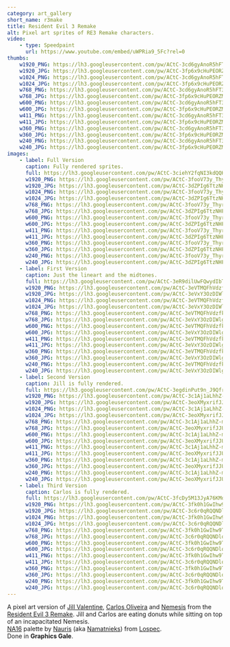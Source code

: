 ```yaml
---
category: art_gallery
short_name: r3make
title: Resident Evil 3 Remake
alt: Pixel art sprites of RE3 Remake characters.
video:
    - type: Speedpaint
      url: https://www.youtube.com/embed/uWPRia9_5Fc?rel=0
thumbs:
    w1920_PNG: https://lh3.googleusercontent.com/pw/ACtC-3cd6gyAnoR5hFT3lalimpFw80F5ZCImgRccby0ix1o0uLsrZFqWuJ3waGU-UXmw4i_5wyYODysy0DFRZFh4DioscTrOhIg1PzEskG8ewvea6yHKP0AO7CchtneN5XkyITuf8TFFDc_TOtqx3-0iaES5=w355
    w1920_JPG: https://lh3.googleusercontent.com/pw/ACtC-3fp6x9cHuPEORZMI5CsI2uXRAczKjIO_hpmvRql9Y67ZDqJfCLxN6tC_R5y9dfA-JFF8X4GOXNE7Igs2bEDHMrDXfQbfUGSaZNQ8WlNVj6VoC4nbF84imhjRzmyF2MtINmNHM-MAjYgkrTuVdQVufDg=w355
    w1024_PNG: https://lh3.googleusercontent.com/pw/ACtC-3cd6gyAnoR5hFT3lalimpFw80F5ZCImgRccby0ix1o0uLsrZFqWuJ3waGU-UXmw4i_5wyYODysy0DFRZFh4DioscTrOhIg1PzEskG8ewvea6yHKP0AO7CchtneN5XkyITuf8TFFDc_TOtqx3-0iaES5=w284
    w1024_JPG: https://lh3.googleusercontent.com/pw/ACtC-3fp6x9cHuPEORZMI5CsI2uXRAczKjIO_hpmvRql9Y67ZDqJfCLxN6tC_R5y9dfA-JFF8X4GOXNE7Igs2bEDHMrDXfQbfUGSaZNQ8WlNVj6VoC4nbF84imhjRzmyF2MtINmNHM-MAjYgkrTuVdQVufDg=w284
    w768_PNG: https://lh3.googleusercontent.com/pw/ACtC-3cd6gyAnoR5hFT3lalimpFw80F5ZCImgRccby0ix1o0uLsrZFqWuJ3waGU-UXmw4i_5wyYODysy0DFRZFh4DioscTrOhIg1PzEskG8ewvea6yHKP0AO7CchtneN5XkyITuf8TFFDc_TOtqx3-0iaES5=w213
    w768_JPG: https://lh3.googleusercontent.com/pw/ACtC-3fp6x9cHuPEORZMI5CsI2uXRAczKjIO_hpmvRql9Y67ZDqJfCLxN6tC_R5y9dfA-JFF8X4GOXNE7Igs2bEDHMrDXfQbfUGSaZNQ8WlNVj6VoC4nbF84imhjRzmyF2MtINmNHM-MAjYgkrTuVdQVufDg=w213
    w600_PNG: https://lh3.googleusercontent.com/pw/ACtC-3cd6gyAnoR5hFT3lalimpFw80F5ZCImgRccby0ix1o0uLsrZFqWuJ3waGU-UXmw4i_5wyYODysy0DFRZFh4DioscTrOhIg1PzEskG8ewvea6yHKP0AO7CchtneN5XkyITuf8TFFDc_TOtqx3-0iaES5=w166
    w600_JPG: https://lh3.googleusercontent.com/pw/ACtC-3fp6x9cHuPEORZMI5CsI2uXRAczKjIO_hpmvRql9Y67ZDqJfCLxN6tC_R5y9dfA-JFF8X4GOXNE7Igs2bEDHMrDXfQbfUGSaZNQ8WlNVj6VoC4nbF84imhjRzmyF2MtINmNHM-MAjYgkrTuVdQVufDg=w166
    w411_PNG: https://lh3.googleusercontent.com/pw/ACtC-3cd6gyAnoR5hFT3lalimpFw80F5ZCImgRccby0ix1o0uLsrZFqWuJ3waGU-UXmw4i_5wyYODysy0DFRZFh4DioscTrOhIg1PzEskG8ewvea6yHKP0AO7CchtneN5XkyITuf8TFFDc_TOtqx3-0iaES5=w114
    w411_JPG: https://lh3.googleusercontent.com/pw/ACtC-3fp6x9cHuPEORZMI5CsI2uXRAczKjIO_hpmvRql9Y67ZDqJfCLxN6tC_R5y9dfA-JFF8X4GOXNE7Igs2bEDHMrDXfQbfUGSaZNQ8WlNVj6VoC4nbF84imhjRzmyF2MtINmNHM-MAjYgkrTuVdQVufDg=w114
    w360_PNG: https://lh3.googleusercontent.com/pw/ACtC-3cd6gyAnoR5hFT3lalimpFw80F5ZCImgRccby0ix1o0uLsrZFqWuJ3waGU-UXmw4i_5wyYODysy0DFRZFh4DioscTrOhIg1PzEskG8ewvea6yHKP0AO7CchtneN5XkyITuf8TFFDc_TOtqx3-0iaES5=w100
    w360_JPG: https://lh3.googleusercontent.com/pw/ACtC-3fp6x9cHuPEORZMI5CsI2uXRAczKjIO_hpmvRql9Y67ZDqJfCLxN6tC_R5y9dfA-JFF8X4GOXNE7Igs2bEDHMrDXfQbfUGSaZNQ8WlNVj6VoC4nbF84imhjRzmyF2MtINmNHM-MAjYgkrTuVdQVufDg=w100
    w240_PNG: https://lh3.googleusercontent.com/pw/ACtC-3cd6gyAnoR5hFT3lalimpFw80F5ZCImgRccby0ix1o0uLsrZFqWuJ3waGU-UXmw4i_5wyYODysy0DFRZFh4DioscTrOhIg1PzEskG8ewvea6yHKP0AO7CchtneN5XkyITuf8TFFDc_TOtqx3-0iaES5=w66
    w240_JPG: https://lh3.googleusercontent.com/pw/ACtC-3fp6x9cHuPEORZMI5CsI2uXRAczKjIO_hpmvRql9Y67ZDqJfCLxN6tC_R5y9dfA-JFF8X4GOXNE7Igs2bEDHMrDXfQbfUGSaZNQ8WlNVj6VoC4nbF84imhjRzmyF2MtINmNHM-MAjYgkrTuVdQVufDg=w66
images:
    - label: Full Version
      caption: Fully rendered sprites.
      full: https://lh3.googleusercontent.com/pw/ACtC-3ciehY2fqNI3kdQQHasJxKMINixnScztcq48dcqpBXlG_a3H8pqn_otqtr0bY9yROLbvv3djKGkALXTg6j48xA43AB74hFeobsHZEXOP2mt456x8DaAOQ89HLvIR8mYtoxURnRipKXz6ajrhLwZt0kN=w1080
      w1920_PNG: https://lh3.googleusercontent.com/pw/ACtC-3fooV73y_ThyrBalDQpfwOMbCwnwuj6Sq3gf2EsIZvAlr0zaO9MR15Kc-oXNjZjgLHAk3SMlPjJzA4m8bDwxu-Nob1njYOnMXbhSpG8S2ePwbQL_N5lDO8BwamPxGFewwTl7ZQnggwWF7u2NnYbqG9u=w850
      w1920_JPG: https://lh3.googleusercontent.com/pw/ACtC-3dZPIg6TtzNHFuTFbfRB_ZQ_4gFbP4Cxp8jntE4Z1XkQIhjaan7Fv-WCRj-IK5uPPJzwR_7fBoqEXgk7hcC5HRAgCghdAiDr-zuA10M14gNr0SJ6LYuqmPazFy_drStc-EgIET9qEUM6fv6NuUydBiX=w850
      w1024_PNG: https://lh3.googleusercontent.com/pw/ACtC-3fooV73y_ThyrBalDQpfwOMbCwnwuj6Sq3gf2EsIZvAlr0zaO9MR15Kc-oXNjZjgLHAk3SMlPjJzA4m8bDwxu-Nob1njYOnMXbhSpG8S2ePwbQL_N5lDO8BwamPxGFewwTl7ZQnggwWF7u2NnYbqG9u=w711
      w1024_JPG: https://lh3.googleusercontent.com/pw/ACtC-3dZPIg6TtzNHFuTFbfRB_ZQ_4gFbP4Cxp8jntE4Z1XkQIhjaan7Fv-WCRj-IK5uPPJzwR_7fBoqEXgk7hcC5HRAgCghdAiDr-zuA10M14gNr0SJ6LYuqmPazFy_drStc-EgIET9qEUM6fv6NuUydBiX=w711
      w768_PNG: https://lh3.googleusercontent.com/pw/ACtC-3fooV73y_ThyrBalDQpfwOMbCwnwuj6Sq3gf2EsIZvAlr0zaO9MR15Kc-oXNjZjgLHAk3SMlPjJzA4m8bDwxu-Nob1njYOnMXbhSpG8S2ePwbQL_N5lDO8BwamPxGFewwTl7ZQnggwWF7u2NnYbqG9u=w533
      w768_JPG: https://lh3.googleusercontent.com/pw/ACtC-3dZPIg6TtzNHFuTFbfRB_ZQ_4gFbP4Cxp8jntE4Z1XkQIhjaan7Fv-WCRj-IK5uPPJzwR_7fBoqEXgk7hcC5HRAgCghdAiDr-zuA10M14gNr0SJ6LYuqmPazFy_drStc-EgIET9qEUM6fv6NuUydBiX=w533
      w600_PNG: https://lh3.googleusercontent.com/pw/ACtC-3fooV73y_ThyrBalDQpfwOMbCwnwuj6Sq3gf2EsIZvAlr0zaO9MR15Kc-oXNjZjgLHAk3SMlPjJzA4m8bDwxu-Nob1njYOnMXbhSpG8S2ePwbQL_N5lDO8BwamPxGFewwTl7ZQnggwWF7u2NnYbqG9u=w416
      w600_JPG: https://lh3.googleusercontent.com/pw/ACtC-3dZPIg6TtzNHFuTFbfRB_ZQ_4gFbP4Cxp8jntE4Z1XkQIhjaan7Fv-WCRj-IK5uPPJzwR_7fBoqEXgk7hcC5HRAgCghdAiDr-zuA10M14gNr0SJ6LYuqmPazFy_drStc-EgIET9qEUM6fv6NuUydBiX=w416
      w411_PNG: https://lh3.googleusercontent.com/pw/ACtC-3fooV73y_ThyrBalDQpfwOMbCwnwuj6Sq3gf2EsIZvAlr0zaO9MR15Kc-oXNjZjgLHAk3SMlPjJzA4m8bDwxu-Nob1njYOnMXbhSpG8S2ePwbQL_N5lDO8BwamPxGFewwTl7ZQnggwWF7u2NnYbqG9u=w285
      w411_JPG: https://lh3.googleusercontent.com/pw/ACtC-3dZPIg6TtzNHFuTFbfRB_ZQ_4gFbP4Cxp8jntE4Z1XkQIhjaan7Fv-WCRj-IK5uPPJzwR_7fBoqEXgk7hcC5HRAgCghdAiDr-zuA10M14gNr0SJ6LYuqmPazFy_drStc-EgIET9qEUM6fv6NuUydBiX=w285
      w360_PNG: https://lh3.googleusercontent.com/pw/ACtC-3fooV73y_ThyrBalDQpfwOMbCwnwuj6Sq3gf2EsIZvAlr0zaO9MR15Kc-oXNjZjgLHAk3SMlPjJzA4m8bDwxu-Nob1njYOnMXbhSpG8S2ePwbQL_N5lDO8BwamPxGFewwTl7ZQnggwWF7u2NnYbqG9u=w250
      w360_JPG: https://lh3.googleusercontent.com/pw/ACtC-3dZPIg6TtzNHFuTFbfRB_ZQ_4gFbP4Cxp8jntE4Z1XkQIhjaan7Fv-WCRj-IK5uPPJzwR_7fBoqEXgk7hcC5HRAgCghdAiDr-zuA10M14gNr0SJ6LYuqmPazFy_drStc-EgIET9qEUM6fv6NuUydBiX=w250
      w240_PNG: https://lh3.googleusercontent.com/pw/ACtC-3fooV73y_ThyrBalDQpfwOMbCwnwuj6Sq3gf2EsIZvAlr0zaO9MR15Kc-oXNjZjgLHAk3SMlPjJzA4m8bDwxu-Nob1njYOnMXbhSpG8S2ePwbQL_N5lDO8BwamPxGFewwTl7ZQnggwWF7u2NnYbqG9u=w166
      w240_JPG: https://lh3.googleusercontent.com/pw/ACtC-3dZPIg6TtzNHFuTFbfRB_ZQ_4gFbP4Cxp8jntE4Z1XkQIhjaan7Fv-WCRj-IK5uPPJzwR_7fBoqEXgk7hcC5HRAgCghdAiDr-zuA10M14gNr0SJ6LYuqmPazFy_drStc-EgIET9qEUM6fv6NuUydBiX=w166
    - label: First Version
      caption: Just the lineart and the midtones.
      full: https://lh3.googleusercontent.com/pw/ACtC-3eR9dilUwFQwydIbTA84NaswnOuaI8aMSzi1_pHgBVacVXH-A7id5E8aw1G8yYLoidXdACz7S646im68WNzQaOYyvp20fBu1aUamjOrvkAHS78f09wtu2lC8YNOj8XPZIg3noKKIBlS_isG54vr6itN=w1080
      w1920_PNG: https://lh3.googleusercontent.com/pw/ACtC-3eVTMQFhVdzfkQIT1uLUylpPY8vp3Fu7b3LA02EjtsvBJu7joxFAJSUcxaphkhU5puiGCGRWpQAjyhuBJgvfpkSg0051F_tbhVwmeYi97yE0w8O3A2RWLUiz2jwvIkrus71KRtCQf5-AXwIUDf8GAgo=w850
      w1920_JPG: https://lh3.googleusercontent.com/pw/ACtC-3eVxY3OzDIWlgq5y1NbjGY9mzACJJHRk-xC4nwaEHzmxGzDmWrMBtHddevGWzq5z4NfIR3B0iu5QuyRWmv6n9dmJAGkg0dooIJVUr8v3j4FrHGnnLokmXwelhMQbkeMMeL38QvL9l_ff2jrAqSnLXrg=w850
      w1024_PNG: https://lh3.googleusercontent.com/pw/ACtC-3eVTMQFhVdzfkQIT1uLUylpPY8vp3Fu7b3LA02EjtsvBJu7joxFAJSUcxaphkhU5puiGCGRWpQAjyhuBJgvfpkSg0051F_tbhVwmeYi97yE0w8O3A2RWLUiz2jwvIkrus71KRtCQf5-AXwIUDf8GAgo=w711
      w1024_JPG: https://lh3.googleusercontent.com/pw/ACtC-3eVxY3OzDIWlgq5y1NbjGY9mzACJJHRk-xC4nwaEHzmxGzDmWrMBtHddevGWzq5z4NfIR3B0iu5QuyRWmv6n9dmJAGkg0dooIJVUr8v3j4FrHGnnLokmXwelhMQbkeMMeL38QvL9l_ff2jrAqSnLXrg=w711
      w768_PNG: https://lh3.googleusercontent.com/pw/ACtC-3eVTMQFhVdzfkQIT1uLUylpPY8vp3Fu7b3LA02EjtsvBJu7joxFAJSUcxaphkhU5puiGCGRWpQAjyhuBJgvfpkSg0051F_tbhVwmeYi97yE0w8O3A2RWLUiz2jwvIkrus71KRtCQf5-AXwIUDf8GAgo=w533
      w768_JPG: https://lh3.googleusercontent.com/pw/ACtC-3eVxY3OzDIWlgq5y1NbjGY9mzACJJHRk-xC4nwaEHzmxGzDmWrMBtHddevGWzq5z4NfIR3B0iu5QuyRWmv6n9dmJAGkg0dooIJVUr8v3j4FrHGnnLokmXwelhMQbkeMMeL38QvL9l_ff2jrAqSnLXrg=w533
      w600_PNG: https://lh3.googleusercontent.com/pw/ACtC-3eVTMQFhVdzfkQIT1uLUylpPY8vp3Fu7b3LA02EjtsvBJu7joxFAJSUcxaphkhU5puiGCGRWpQAjyhuBJgvfpkSg0051F_tbhVwmeYi97yE0w8O3A2RWLUiz2jwvIkrus71KRtCQf5-AXwIUDf8GAgo=w416
      w600_JPG: https://lh3.googleusercontent.com/pw/ACtC-3eVxY3OzDIWlgq5y1NbjGY9mzACJJHRk-xC4nwaEHzmxGzDmWrMBtHddevGWzq5z4NfIR3B0iu5QuyRWmv6n9dmJAGkg0dooIJVUr8v3j4FrHGnnLokmXwelhMQbkeMMeL38QvL9l_ff2jrAqSnLXrg=w416
      w411_PNG: https://lh3.googleusercontent.com/pw/ACtC-3eVTMQFhVdzfkQIT1uLUylpPY8vp3Fu7b3LA02EjtsvBJu7joxFAJSUcxaphkhU5puiGCGRWpQAjyhuBJgvfpkSg0051F_tbhVwmeYi97yE0w8O3A2RWLUiz2jwvIkrus71KRtCQf5-AXwIUDf8GAgo=w285
      w411_JPG: https://lh3.googleusercontent.com/pw/ACtC-3eVxY3OzDIWlgq5y1NbjGY9mzACJJHRk-xC4nwaEHzmxGzDmWrMBtHddevGWzq5z4NfIR3B0iu5QuyRWmv6n9dmJAGkg0dooIJVUr8v3j4FrHGnnLokmXwelhMQbkeMMeL38QvL9l_ff2jrAqSnLXrg=w285
      w360_PNG: https://lh3.googleusercontent.com/pw/ACtC-3eVTMQFhVdzfkQIT1uLUylpPY8vp3Fu7b3LA02EjtsvBJu7joxFAJSUcxaphkhU5puiGCGRWpQAjyhuBJgvfpkSg0051F_tbhVwmeYi97yE0w8O3A2RWLUiz2jwvIkrus71KRtCQf5-AXwIUDf8GAgo=w250
      w360_JPG: https://lh3.googleusercontent.com/pw/ACtC-3eVxY3OzDIWlgq5y1NbjGY9mzACJJHRk-xC4nwaEHzmxGzDmWrMBtHddevGWzq5z4NfIR3B0iu5QuyRWmv6n9dmJAGkg0dooIJVUr8v3j4FrHGnnLokmXwelhMQbkeMMeL38QvL9l_ff2jrAqSnLXrg=w250
      w240_PNG: https://lh3.googleusercontent.com/pw/ACtC-3eVTMQFhVdzfkQIT1uLUylpPY8vp3Fu7b3LA02EjtsvBJu7joxFAJSUcxaphkhU5puiGCGRWpQAjyhuBJgvfpkSg0051F_tbhVwmeYi97yE0w8O3A2RWLUiz2jwvIkrus71KRtCQf5-AXwIUDf8GAgo=w166
      w240_JPG: https://lh3.googleusercontent.com/pw/ACtC-3eVxY3OzDIWlgq5y1NbjGY9mzACJJHRk-xC4nwaEHzmxGzDmWrMBtHddevGWzq5z4NfIR3B0iu5QuyRWmv6n9dmJAGkg0dooIJVUr8v3j4FrHGnnLokmXwelhMQbkeMMeL38QvL9l_ff2jrAqSnLXrg=w166
    - label: Second Version
      caption: Jill is fully rendered.
      full: https://lh3.googleusercontent.com/pw/ACtC-3egdinPut9n_J9QfrUzIIlRYGEQSc3QYQmIC4Ciusnr4Dv_p3rNCZOzXk5X7I5M8eiRp5ggGSWPaYEBtgUfxTpfdaOpPZWmWpaKMy-cWI9KgqikYS5hijPzHzv8NHlRniWnqL6mkRzXf38w_yl4GgLb=w1080
      w1920_PNG: https://lh3.googleusercontent.com/pw/ACtC-3c1Aj1aLhhZ-mjwa41UQNQVwlZQPVqg7dc3cIGXZ392Zblk4JGxOcqK0S5BE_NeAODuQaBWQHn1hUMiAwm9aEIqatR760VnkLgR_C40RGSY339yuKr3bb9fCNwcWIvxhAh6dmBS_EfKh0Fh0h0QNdzZ=w850
      w1920_JPG: https://lh3.googleusercontent.com/pw/ACtC-3eoXMyxrifJJUUkPliclwp3LoLu47Y_g_yNLRTNRXgP8eJ2CyfIDWqaky7AwzMd6kPVHan7mManz5BbdVMUEoZaeWflkg-5JQkBAolC_G6iiK22MZVoT5xqYb54sIbUo6LuQFzcug_RsPQS1ltF67mT=w850
      w1024_PNG: https://lh3.googleusercontent.com/pw/ACtC-3c1Aj1aLhhZ-mjwa41UQNQVwlZQPVqg7dc3cIGXZ392Zblk4JGxOcqK0S5BE_NeAODuQaBWQHn1hUMiAwm9aEIqatR760VnkLgR_C40RGSY339yuKr3bb9fCNwcWIvxhAh6dmBS_EfKh0Fh0h0QNdzZ=w711
      w1024_JPG: https://lh3.googleusercontent.com/pw/ACtC-3eoXMyxrifJJUUkPliclwp3LoLu47Y_g_yNLRTNRXgP8eJ2CyfIDWqaky7AwzMd6kPVHan7mManz5BbdVMUEoZaeWflkg-5JQkBAolC_G6iiK22MZVoT5xqYb54sIbUo6LuQFzcug_RsPQS1ltF67mT=w711
      w768_PNG: https://lh3.googleusercontent.com/pw/ACtC-3c1Aj1aLhhZ-mjwa41UQNQVwlZQPVqg7dc3cIGXZ392Zblk4JGxOcqK0S5BE_NeAODuQaBWQHn1hUMiAwm9aEIqatR760VnkLgR_C40RGSY339yuKr3bb9fCNwcWIvxhAh6dmBS_EfKh0Fh0h0QNdzZ=w533
      w768_JPG: https://lh3.googleusercontent.com/pw/ACtC-3eoXMyxrifJJUUkPliclwp3LoLu47Y_g_yNLRTNRXgP8eJ2CyfIDWqaky7AwzMd6kPVHan7mManz5BbdVMUEoZaeWflkg-5JQkBAolC_G6iiK22MZVoT5xqYb54sIbUo6LuQFzcug_RsPQS1ltF67mT=w533
      w600_PNG: https://lh3.googleusercontent.com/pw/ACtC-3c1Aj1aLhhZ-mjwa41UQNQVwlZQPVqg7dc3cIGXZ392Zblk4JGxOcqK0S5BE_NeAODuQaBWQHn1hUMiAwm9aEIqatR760VnkLgR_C40RGSY339yuKr3bb9fCNwcWIvxhAh6dmBS_EfKh0Fh0h0QNdzZ=w416
      w600_JPG: https://lh3.googleusercontent.com/pw/ACtC-3eoXMyxrifJJUUkPliclwp3LoLu47Y_g_yNLRTNRXgP8eJ2CyfIDWqaky7AwzMd6kPVHan7mManz5BbdVMUEoZaeWflkg-5JQkBAolC_G6iiK22MZVoT5xqYb54sIbUo6LuQFzcug_RsPQS1ltF67mT=w416
      w411_PNG: https://lh3.googleusercontent.com/pw/ACtC-3c1Aj1aLhhZ-mjwa41UQNQVwlZQPVqg7dc3cIGXZ392Zblk4JGxOcqK0S5BE_NeAODuQaBWQHn1hUMiAwm9aEIqatR760VnkLgR_C40RGSY339yuKr3bb9fCNwcWIvxhAh6dmBS_EfKh0Fh0h0QNdzZ=w285
      w411_JPG: https://lh3.googleusercontent.com/pw/ACtC-3eoXMyxrifJJUUkPliclwp3LoLu47Y_g_yNLRTNRXgP8eJ2CyfIDWqaky7AwzMd6kPVHan7mManz5BbdVMUEoZaeWflkg-5JQkBAolC_G6iiK22MZVoT5xqYb54sIbUo6LuQFzcug_RsPQS1ltF67mT=w285
      w360_PNG: https://lh3.googleusercontent.com/pw/ACtC-3c1Aj1aLhhZ-mjwa41UQNQVwlZQPVqg7dc3cIGXZ392Zblk4JGxOcqK0S5BE_NeAODuQaBWQHn1hUMiAwm9aEIqatR760VnkLgR_C40RGSY339yuKr3bb9fCNwcWIvxhAh6dmBS_EfKh0Fh0h0QNdzZ=w250
      w360_JPG: https://lh3.googleusercontent.com/pw/ACtC-3eoXMyxrifJJUUkPliclwp3LoLu47Y_g_yNLRTNRXgP8eJ2CyfIDWqaky7AwzMd6kPVHan7mManz5BbdVMUEoZaeWflkg-5JQkBAolC_G6iiK22MZVoT5xqYb54sIbUo6LuQFzcug_RsPQS1ltF67mT=w250
      w240_PNG: https://lh3.googleusercontent.com/pw/ACtC-3c1Aj1aLhhZ-mjwa41UQNQVwlZQPVqg7dc3cIGXZ392Zblk4JGxOcqK0S5BE_NeAODuQaBWQHn1hUMiAwm9aEIqatR760VnkLgR_C40RGSY339yuKr3bb9fCNwcWIvxhAh6dmBS_EfKh0Fh0h0QNdzZ=w166
      w240_JPG: https://lh3.googleusercontent.com/pw/ACtC-3eoXMyxrifJJUUkPliclwp3LoLu47Y_g_yNLRTNRXgP8eJ2CyfIDWqaky7AwzMd6kPVHan7mManz5BbdVMUEoZaeWflkg-5JQkBAolC_G6iiK22MZVoT5xqYb54sIbUo6LuQFzcug_RsPQS1ltF67mT=w166
    - label: Third Version
      caption: Carlos is fully rendered.
      full: https://lh3.googleusercontent.com/pw/ACtC-3fcDy5M13JyA76KMoV72WuTyLGndQTxWhCGL3-OLwSRf1x-AOfCRYzsduRgeRtrKAyplB_IGSOfgpWoH9AdTaxmUXsd-Sp7pHebyiReJQ34pBatqbUnd35oK8BVj_h4QmFVZdXyRbJ2Qi7bR-lIR2Id=w1080
      w1920_PNG: https://lh3.googleusercontent.com/pw/ACtC-3fk0h1GwIhw9TrNj1viNEP6BWrw8sUvNZ596UJpCHJSbHpCNOm6t5u7BFStDyiwvK4kIGs7objJpvY5Qzu6wb_oHwgpSV4E2vbP55zYk4n8lKyVGnp3BgZfUHzWl2du5knklgrkg2KWkdVQ8ryDBV-e=w850
      w1920_JPG: https://lh3.googleusercontent.com/pw/ACtC-3c6r0qRQQNDloZzKd8XDNw77CKVAQL1tNq7pXA1Wo4ahDW3wjAmwOc-JlbpgUPUi-zCqIE5vgYZ98dtfYuzpVArN4ad21JXH8pjPo2Gw7Q2_zm_VHnHx5xJSsoGclHrd4tz2Wuvqqiq77b2s-zARt_o=w850
      w1024_PNG: https://lh3.googleusercontent.com/pw/ACtC-3fk0h1GwIhw9TrNj1viNEP6BWrw8sUvNZ596UJpCHJSbHpCNOm6t5u7BFStDyiwvK4kIGs7objJpvY5Qzu6wb_oHwgpSV4E2vbP55zYk4n8lKyVGnp3BgZfUHzWl2du5knklgrkg2KWkdVQ8ryDBV-e=w711
      w1024_JPG: https://lh3.googleusercontent.com/pw/ACtC-3c6r0qRQQNDloZzKd8XDNw77CKVAQL1tNq7pXA1Wo4ahDW3wjAmwOc-JlbpgUPUi-zCqIE5vgYZ98dtfYuzpVArN4ad21JXH8pjPo2Gw7Q2_zm_VHnHx5xJSsoGclHrd4tz2Wuvqqiq77b2s-zARt_o=w711
      w768_PNG: https://lh3.googleusercontent.com/pw/ACtC-3fk0h1GwIhw9TrNj1viNEP6BWrw8sUvNZ596UJpCHJSbHpCNOm6t5u7BFStDyiwvK4kIGs7objJpvY5Qzu6wb_oHwgpSV4E2vbP55zYk4n8lKyVGnp3BgZfUHzWl2du5knklgrkg2KWkdVQ8ryDBV-e=w533
      w768_JPG: https://lh3.googleusercontent.com/pw/ACtC-3c6r0qRQQNDloZzKd8XDNw77CKVAQL1tNq7pXA1Wo4ahDW3wjAmwOc-JlbpgUPUi-zCqIE5vgYZ98dtfYuzpVArN4ad21JXH8pjPo2Gw7Q2_zm_VHnHx5xJSsoGclHrd4tz2Wuvqqiq77b2s-zARt_o=w533
      w600_PNG: https://lh3.googleusercontent.com/pw/ACtC-3fk0h1GwIhw9TrNj1viNEP6BWrw8sUvNZ596UJpCHJSbHpCNOm6t5u7BFStDyiwvK4kIGs7objJpvY5Qzu6wb_oHwgpSV4E2vbP55zYk4n8lKyVGnp3BgZfUHzWl2du5knklgrkg2KWkdVQ8ryDBV-e=w416
      w600_JPG: https://lh3.googleusercontent.com/pw/ACtC-3c6r0qRQQNDloZzKd8XDNw77CKVAQL1tNq7pXA1Wo4ahDW3wjAmwOc-JlbpgUPUi-zCqIE5vgYZ98dtfYuzpVArN4ad21JXH8pjPo2Gw7Q2_zm_VHnHx5xJSsoGclHrd4tz2Wuvqqiq77b2s-zARt_o=w416
      w411_PNG: https://lh3.googleusercontent.com/pw/ACtC-3fk0h1GwIhw9TrNj1viNEP6BWrw8sUvNZ596UJpCHJSbHpCNOm6t5u7BFStDyiwvK4kIGs7objJpvY5Qzu6wb_oHwgpSV4E2vbP55zYk4n8lKyVGnp3BgZfUHzWl2du5knklgrkg2KWkdVQ8ryDBV-e=w285
      w411_JPG: https://lh3.googleusercontent.com/pw/ACtC-3c6r0qRQQNDloZzKd8XDNw77CKVAQL1tNq7pXA1Wo4ahDW3wjAmwOc-JlbpgUPUi-zCqIE5vgYZ98dtfYuzpVArN4ad21JXH8pjPo2Gw7Q2_zm_VHnHx5xJSsoGclHrd4tz2Wuvqqiq77b2s-zARt_o=w285
      w360_PNG: https://lh3.googleusercontent.com/pw/ACtC-3fk0h1GwIhw9TrNj1viNEP6BWrw8sUvNZ596UJpCHJSbHpCNOm6t5u7BFStDyiwvK4kIGs7objJpvY5Qzu6wb_oHwgpSV4E2vbP55zYk4n8lKyVGnp3BgZfUHzWl2du5knklgrkg2KWkdVQ8ryDBV-e=w250
      w360_JPG: https://lh3.googleusercontent.com/pw/ACtC-3c6r0qRQQNDloZzKd8XDNw77CKVAQL1tNq7pXA1Wo4ahDW3wjAmwOc-JlbpgUPUi-zCqIE5vgYZ98dtfYuzpVArN4ad21JXH8pjPo2Gw7Q2_zm_VHnHx5xJSsoGclHrd4tz2Wuvqqiq77b2s-zARt_o=w250
      w240_PNG: https://lh3.googleusercontent.com/pw/ACtC-3fk0h1GwIhw9TrNj1viNEP6BWrw8sUvNZ596UJpCHJSbHpCNOm6t5u7BFStDyiwvK4kIGs7objJpvY5Qzu6wb_oHwgpSV4E2vbP55zYk4n8lKyVGnp3BgZfUHzWl2du5knklgrkg2KWkdVQ8ryDBV-e=w166
      w240_JPG: https://lh3.googleusercontent.com/pw/ACtC-3c6r0qRQQNDloZzKd8XDNw77CKVAQL1tNq7pXA1Wo4ahDW3wjAmwOc-JlbpgUPUi-zCqIE5vgYZ98dtfYuzpVArN4ad21JXH8pjPo2Gw7Q2_zm_VHnHx5xJSsoGclHrd4tz2Wuvqqiq77b2s-zARt_o=w166
---
```


A pixel art version of [Jill Valentine](https://residentevil.fandom.com/wiki/Jill_Valentine), [Carlos Oliveira](https://residentevil.fandom.com/wiki/Carlos_Oliveira) and [Nemesis](https://residentevil.fandom.com/wiki/Nemesis-T_Type) from the [Resident Evil 3 Remake](https://www.residentevil.com/re3/us/). Jill and Carlos are eating donuts while sitting on top of an incapacitated Nemesis.  
[NA16](https://lospec.com/palette-list/na16) palette by [Nauris](https://lospec.com/namatnieks) (aka [Namatnieks](https://patreon.com/Namatnieks)) from [Lospec](https://lospec.com/).  
Done in **Graphics Gale**.
